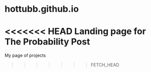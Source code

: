 hottubb.github.io
=================

<<<<<<< HEAD
Landing page for The Probability Post
=======
My page of projects
>>>>>>> FETCH_HEAD
